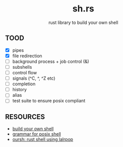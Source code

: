 
<div align="center">

# sh.rs

rust library to build your own shell

</div>

## TOOD

- [x] pipes
- [x] file redirection
- [ ] background process + job control (&)
- [ ] subshells
- [ ] control flow
- [ ] signals (^C, ^\, ^Z etc)
- [ ] completion
- [ ] history
- [ ] alias
- [ ] test suite to ensure posix compliant

## RESOURCES

- [build your own shell](https://github.com/tokenrove/build-your-own-shell)
- [grammar for posix shell](https://pubs.opengroup.org/onlinepubs/9699919799/utilities/V3_chap02.html#tag_18_10)
- [oursh: rust shell using lalrpop](https://github.com/nixpulvis/oursh)
